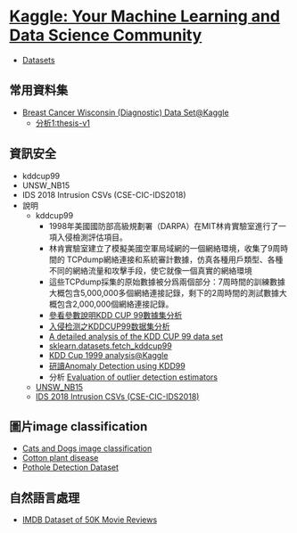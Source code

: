 # [Kaggle: Your Machine Learning and Data Science Community](https://www.kaggle.com/)
- [Datasets](https://www.kaggle.com/) 
## 常用資料集
  - [Breast Cancer Wisconsin (Diagnostic) Data Set@Kaggle](https://www.kaggle.com/datasets/uciml/breast-cancer-wisconsin-data/code)
      - [分析1:thesis-v1](https://www.kaggle.com/code/ahsanadiba/thesis-v1/notebook) 
## 資訊安全
- kddcup99
- UNSW_NB15
- IDS 2018 Intrusion CSVs (CSE-CIC-IDS2018)
- 說明
   - kddcup99
     - 1998年美國國防部高級規劃署（DARPA）在MIT林肯實驗室進行了一項入侵檢測評估項目。
     - 林肯實驗室建立了模擬美國空軍局域網的一個網絡環境，收集了9周時間的 TCPdump網絡連接和系統審計數據，仿真各種用戶類型、各種不同的網絡流量和攻擊手段，使它就像一個真實的網絡環境
     - 這些TCPdump採集的原始數據被分爲兩個部分：7周時間的訓練數據 大概包含5,000,000多個網絡連接記錄，剩下的2周時間的測試數據大概包含2,000,000個網絡連接記錄。
     - [參看參數說明KDD CUP 99數據集分析](https://www.twblogs.net/a/5c9e8158bd9eee7523887b96)
     - [入侵检测之KDDCUP99数据集分析](https://blog.csdn.net/qq_38384924/article/details/97128744)
     - [A detailed analysis of the KDD CUP 99 data set](https://ieeexplore.ieee.org/document/5356528)
     - [sklearn.datasets.fetch_kddcup99](https://scikit-learn.org/stable/modules/generated/sklearn.datasets.fetch_kddcup99.html#sklearn.datasets.fetch_kddcup99)
     - [KDD Cup 1999 analysis@Kaggle](https://www.kaggle.com/datasets/galaxyh/kdd-cup-1999-data/code)
     - [研讀Anomaly Detection using KDD99 ](https://www.kaggle.com/code/tsenglung/anomaly-detection-using-kdd99/edit)
     - 分析 [Evaluation of outlier detection estimators](https://scikit-learn.org/stable/auto_examples/miscellaneous/plot_outlier_detection_bench.html#sphx-glr-auto-examples-miscellaneous-plot-outlier-detection-bench-py)
    - [UNSW_NB15](https://www.kaggle.com/datasets/mrwellsdavid/unsw-nb15) 
    - [IDS 2018 Intrusion CSVs (CSE-CIC-IDS2018)](https://www.kaggle.com/datasets/solarmainframe/ids-intrusion-csv)
## 圖片image classification
- [Cats and Dogs image classification](https://www.kaggle.com/datasets/samuelcortinhas/cats-and-dogs-image-classification)
- [Cotton plant disease](https://www.kaggle.com/datasets/samuelcortinhas/cats-and-dogs-image-classification)
- [Pothole Detection Dataset](https://www.kaggle.com/datasets/rajdalsaniya/pothole-detection-dataset)
## 自然語言處理
- [IMDB Dataset of 50K Movie Reviews](https://www.kaggle.com/datasets/lakshmi25npathi/imdb-dataset-of-50k-movie-reviews)
  
